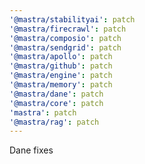 ```yaml
---
'@mastra/stabilityai': patch
'@mastra/firecrawl': patch
'@mastra/composio': patch
'@mastra/sendgrid': patch
'@mastra/apollo': patch
'@mastra/github': patch
'@mastra/engine': patch
'@mastra/memory': patch
'@mastra/dane': patch
'@mastra/core': patch
'mastra': patch
'@mastra/rag': patch
---
```


Dane fixes
